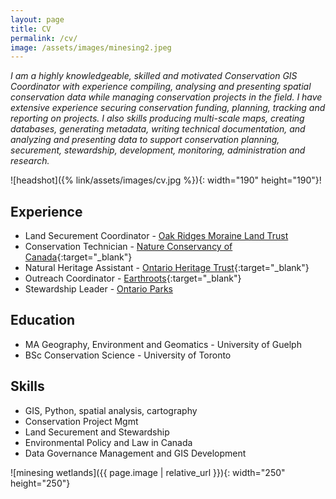 ```yaml
---
layout: page
title: CV
permalink: /cv/
image: /assets/images/minesing2.jpeg
---
```


_I am a highly knowledgeable, skilled and motivated Conservation GIS Coordinator with experience compiling, analysing and presenting spatial conservation data while managing conservation projects in the field. I have extensive experience securing conservation funding, planning, tracking and reporting on projects. I also skills producing multi-scale maps, creating databases, generating metadata, writing technical documentation, and analyzing and presenting data to support conservation planning, securement, stewardship, development, monitoring, administration and research._

![headshot]({% link/assets/images/cv.jpg %}){: width="190" height="190"}!

## Experience

* Land Securement Coordinator - [Oak Ridges Moraine Land Trust](https://oakridgesmoraine.org/)
* Conservation Technician - [Nature Conservancy of Canada](https://www.natureconservancy.ca/en/where-we-work/ontario/){:target="_blank"}
* Natural Heritage Assistant - [Ontario Heritage Trust](https://www.heritagetrust.on.ca/en/index.php/property-types/natural-heritage){:target="_blank"}
* Outreach Coordinator - [Earthroots](https://www.earthroots.org/){:target="_blank"}
* Stewardship Leader - [Ontario Parks](https://www.ontarioparks.com/en)

## Education

* MA Geography, Environment and Geomatics - University of Guelph
* BSc Conservation Science - University of Toronto

## Skills

* GIS, Python, spatial analysis, cartography
* Conservation Project Mgmt
* Land Securement and Stewardship
* Environmental Policy and Law in Canada
* Data Governance Management and GIS Development

![minesing wetlands]({{ page.image | relative_url }}){: width="250" height="250"}






